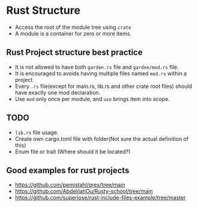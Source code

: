 # Rust Structure
* Access the root of the module tree using `crate`
* A module is a container for zero or more items.

## Rust Project structure best practice
* It is not allowed to have both `garden.rs` file and `garden/mod.rs` file.
* It is encouraged to avoids having multiple files named `mod.rs` within a project.
* Every `.rs` file(except for main.rs, lib.rs and other crate root files) should have exactly one mod declaration.
* Use `mod` only once per module, and `use` brings item into scope.

## TODO
- `lib.rs` file usage.
- Create own cargo.toml file with folder(Not sure the actual definition of this)
- Enum file or trait (Where should it be located?)

## Good examples for rust projects
* https://github.com/pemistahl/grex/tree/main
* https://github.com/AbdelilahOu/Rusty-school/tree/main
* https://github.com/superjose/rust-include-files-example/tree/master
